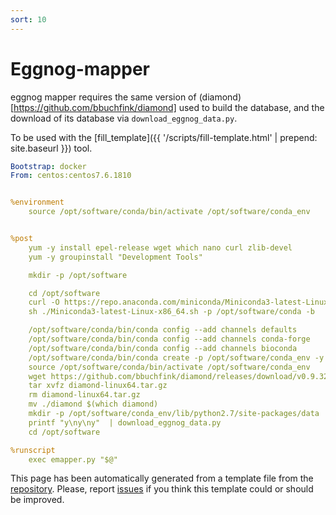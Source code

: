 ```yaml
---
sort: 10
---
```

# Eggnog-mapper

 eggnog mapper requires the same version of (diamond)[https://github.com/bbuchfink/diamond]
 used to build the database, and the download of its database via `download_eggnog_data.py`.

To be used with the [fill_template]({{ '/scripts/fill-template.html' | prepend: site.baseurl }}) tool.

```yaml
Bootstrap: docker
From: centos:centos7.6.1810


%environment
    source /opt/software/conda/bin/activate /opt/software/conda_env


%post
    yum -y install epel-release wget which nano curl zlib-devel
    yum -y groupinstall "Development Tools"

    mkdir -p /opt/software

    cd /opt/software
    curl -O https://repo.anaconda.com/miniconda/Miniconda3-latest-Linux-x86_64.sh
    sh ./Miniconda3-latest-Linux-x86_64.sh -p /opt/software/conda -b

    /opt/software/conda/bin/conda config --add channels defaults
    /opt/software/conda/bin/conda config --add channels conda-forge
    /opt/software/conda/bin/conda config --add channels bioconda
    /opt/software/conda/bin/conda create -p /opt/software/conda_env -y {package}={version}
    source /opt/software/conda/bin/activate /opt/software/conda_env
    wget https://github.com/bbuchfink/diamond/releases/download/v0.9.32/diamond-linux64.tar.gz
    tar xvfz diamond-linux64.tar.gz
    rm diamond-linux64.tar.gz
    mv ./diamond $(which diamond)
    mkdir -p /opt/software/conda_env/lib/python2.7/site-packages/data
    printf "y\ny\ny"  | download_eggnog_data.py
    cd /opt/software

%runscript
    exec emapper.py "$@"

```

This page has been automatically generated from a template file from the [repository](https://github.com/telatin/singularities).
Please, report [issues](https://github.com/telatin/singularities/issues) if you think this template could or should be improved.

